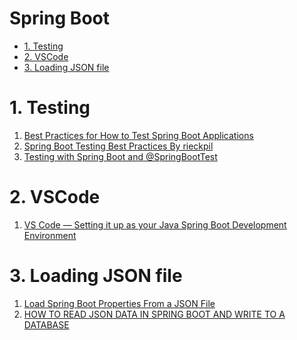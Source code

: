 <h1>Spring Boot</h1>
<!-- TOC -->

- [1. Testing](#1-testing)
- [2. VSCode](#2-vscode)
- [3. Loading JSON file](#3-loading-json-file)

<!-- /TOC -->

# 1. Testing

1. [Best Practices for How to Test Spring Boot Applications](https://tanzu.vmware.com/developer/guides/spring-boot-testing/)
2. [Spring Boot Testing Best Practices By rieckpil](https://rieckpil.de/spring-boot-testing-best-practices/)
3. [Testing with Spring Boot and @SpringBootTest](https://reflectoring.io/spring-boot-test/)

# 2. VSCode

1. [VS Code — Setting it up as your Java Spring Boot Development Environment](https://medium.com/dev-genius/vs-code-setting-it-up-as-your-java-spring-boot-development-environment-6464d86dc3f0)

# 3. Loading JSON file

1. [Load Spring Boot Properties From a JSON File](https://www.baeldung.com/spring-boot-json-properties)
2. [HOW TO READ JSON DATA IN SPRING BOOT AND WRITE TO A DATABASE](https://www.danvega.dev/blog/2017/07/05/read-json-data-spring-boot-write-database/)